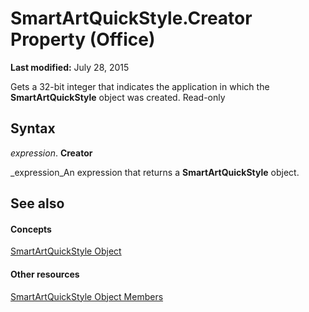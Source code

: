 
# SmartArtQuickStyle.Creator Property (Office)

 **Last modified:** July 28, 2015

Gets a 32-bit integer that indicates the application in which the  **SmartArtQuickStyle** object was created. Read-only

## Syntax

 _expression_. **Creator**

 _expression_An expression that returns a  **SmartArtQuickStyle** object.


## See also


#### Concepts


 [SmartArtQuickStyle Object](e128920b-7adc-71e2-928b-84285f24d574.md)
#### Other resources


 [SmartArtQuickStyle Object Members](9121866b-1308-4024-faa6-fa9254f18dd6.md)
